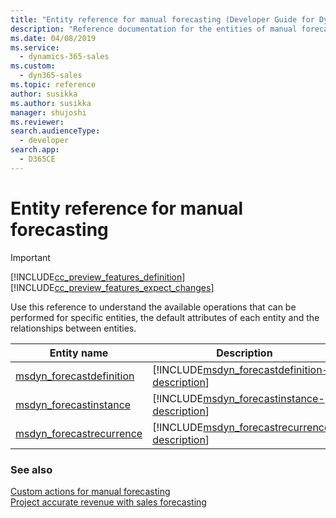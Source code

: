 ```yaml
---
title: "Entity reference for manual forecasting (Developer Guide for Dynamics 365 Sales)| MicrosoftDocs"
description: "Reference documentation for the entities of manual forecasting"
ms.date: 04/08/2019
ms.service: 
  - dynamics-365-sales
ms.custom: 
  - dyn365-sales
ms.topic: reference
author: susikka
ms.author: susikka
manager: shujoshi
ms.reviewer: 
search.audienceType: 
  - developer
search.app: 
  - D365CE
---
```

# Entity reference for manual forecasting

> [!IMPORTANT]
> [!INCLUDE[cc_preview_features_definition](../../../includes/cc-preview-features-definition.md)] 
> [!INCLUDE[cc_preview_features_expect_changes](../../../includes/cc-preview-features-expect-changes.md)]

Use this reference to understand the available operations that can be performed for specific entities, the default attributes of each entity and the relationships between entities.

|Entity name|Description|
|------|------|
|[msdyn_forecastdefinition](entities/msdyn_forecastdefinition.md)|[!INCLUDE[msdyn_forecastdefinition-description](includes/msdyn_forecastdefinition-description.md)]|
|[msdyn_forecastinstance](entities/msdyn_forecastinstance.md)|[!INCLUDE[msdyn_forecastinstance-description](includes/msdyn_forecastinstance-description.md)]|
|[msdyn_forecastrecurrence](entities/msdyn_forecastrecurrence.md)|[!INCLUDE[msdyn_forecastrecurrence-description](includes/msdyn_forecastrecurrence-description.md)]|

### See also

[Custom actions for manual forecasting](custom-actions-manual-forecasting.md)<br />
[Project accurate revenue with sales forecasting](../../project-accurate-revenue-sales-forecasting.md)
